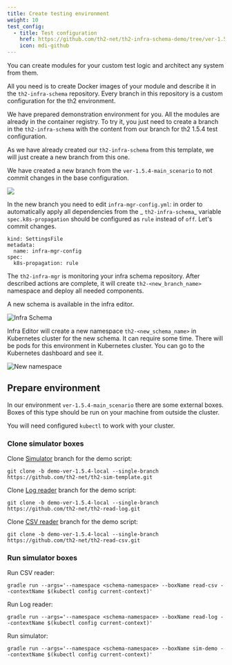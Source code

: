 ```yaml
---
title: Create testing environment
weight: 10
test_config:
  - title: Test configuration
    href: https://github.com/th2-net/th2-infra-schema-demo/tree/ver-1.5.4-main_scenario
    icon: mdi-github
---
```


You can create modules for your custom test logic and architect any system from them. 

All you need is to create Docker images of your module and describe it in the `th2-infra-schema` repository. Every branch in this repository is a custom configuration for the th2 environment. 

We have prepared demonstration environment for you. All the modules are already in the container registry. To try it, you just need to create a branch in the `th2-infra-schema` with the content from our branch for th2 1.5.4 test configuration.

<recommendations :items="test_config"></recommendations>

As we have already created our `th2-infra-schema` from this template, we will just create a new branch from this one.

We have created a new branch from the `ver-1.5.4-main_scenario` to not commit changes in
the base configuration.

![](/img/getting-started/th2-infra-schema/git-based/create-branch.png)

In the new branch you need to edit `infra-mgr-config.yml`: in order to automatically apply all dependencies from the _ `th2-infra-schema`_ 
variable `spec.k8s-propagation` should be configured as `rule` instead of `off`. Let's commit changes.

```yml[infra-mgr-config.yml]
kind: SettingsFile
metadata:
  name: infra-mgr-config
spec:
  k8s-propagation: rule
```


The `th2-infra-mgr` is monitoring your infra schema repository.
After described actions are complete, it will create `th2-<new_branch_name>` namespace and deploy all needed components.

A new schema is available in the infra editor. 

![Infra Schema](/img/getting-started/th2-infra-schema/git-based/infra-schema.png)

Infra Editor will create a new namespace `th2-<new_schema_name>` in Kubernetes cluster for the new schema.
It can require some time. There will be pods for this environment in Kubernetes cluster. You can go to the Kubernetes dashboard and see it.

![New namespace](/img/getting-started/th2-infra-schema/git-based/new-namespace.png)

## Prepare environment

In our environment `ver-1.5.4-main_scenario` there are some external boxes. Boxes of this type should be run on your machine from outside the cluster. 

<notice note>

You will need configured  `kubectl` to work with your cluster.

</notice>

### Clone simulator boxes

Clone [Simulator](https://github.com/th2-net/th2-sim-template) branch for the demo script:

```shell
git clone -b demo-ver-1.5.4-local --single-branch https://github.com/th2-net/th2-sim-template.git
```

Clone [Log reader](https://github.com/th2-net/th2-read-log) branch for the demo script:

```shell
git clone -b demo-ver-1.5.4-local --single-branch https://github.com/th2-net/th2-read-log.git
```

Clone [CSV reader](https://github.com/th2-net/th2-read-log) branch for the demo script:

```shell
git clone -b demo-ver-1.5.4-local --single-branch https://github.com/th2-net/th2-read-csv.git
```

### Run simulator boxes

Run CSV reader:

```shell
gradle run --args='--namespace <schema-namespace> --boxName read-csv --contextName $(kubectl config current-context)'
```

Run Log reader:

```shell
gradle run --args='--namespace <schema-namespace> --boxName read-log --contextName $(kubectl config current-context)'
```

Run simulator:

```shell
gradle run --args='--namespace <schema-namespace> --boxName sim-demo --contextName $(kubectl config current-context)'
```
